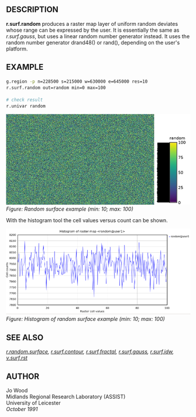 ## DESCRIPTION

**r.surf.random** produces a raster map layer of uniform random deviates
whose range can be expressed by the user. It is essentially the same as
*r.surf.gauss*, but uses a linear random number generator instead. It
uses the random number generator drand48() or rand(), depending on the
user's platform.

## EXAMPLE

```sh
g.region -p n=228500 s=215000 w=630000 e=645000 res=10
r.surf.random out=random min=0 max=100

# check result
r.univar random
```

![r.random.surface example (min: 10; max: 100)](r_surf_random.jpg)  
*Figure: Random surface example (min: 10; max: 100)*

With the histogram tool the cell values versus count can be shown.

![r.random.surface example histogram (min: 10; max: 100)](r_surf_random_hist.png)  
*Figure: Histogram of random surface example (min: 10; max: 100)*

## SEE ALSO

*[r.random.surface](r.random.surface.md),
[r.surf.contour](r.surf.contour.md),
[r.surf.fractal](r.surf.fractal.md), [r.surf.gauss](r.surf.gauss.md),
[r.surf.idw](r.surf.idw.md), [v.surf.rst](v.surf.rst.md)*

## AUTHOR

Jo Wood  
Midlands Regional Research Laboratory (ASSIST)  
University of Leicester  
*October 1991*
